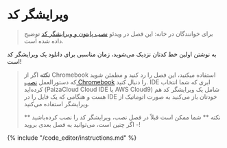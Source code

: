 # ویرایشگر کد

> برای خوانندگان در خانه: این فصل در ویدئو [نصب پایتون و ویرایشگر کد](https://www.youtube.com/watch?v=pVTaqzKZCdA&t=4m43s) توضیح داده شده است.

به نوشتن اولین خط کدتان نزدیک می‌شوید، زمان مناسبی برای دانلود یک ویرایشگر کد است!

> **نکته** اگر از Chromebook استفاده میکنید، این فصل را رد کنید و مطمئن شوید که دستورالعمل [نصب Chromebook](../chromebook_setup/README.md) را دنبال کنید. IDE ابری که شما انتخاب کرده‌اید (PaizaCloud Cloud IDE یا AWS Cloud9) شامل یک ویرایشگر کد هم هست و هنگامی که یک فایل را در IDE خودتان باز می‌کنید به صورت اتوماتیک از ویرایشگر استفاده می‌کنید.
> 
> ** نکته ** شما ممکن است قبلاً در فصل نصب، ویرایشگر کد را نصب کرده‌باشید - اگر چنین است، می‌توانید به فصل بعدی بروید!

{% include "/code_editor/instructions.md" %}